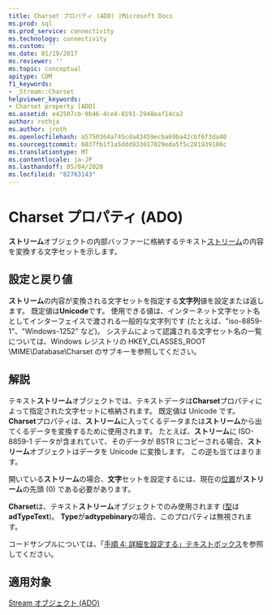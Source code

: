 ```yaml
---
title: Charset プロパティ (ADO) |Microsoft Docs
ms.prod: sql
ms.prod_service: connectivity
ms.technology: connectivity
ms.custom: ''
ms.date: 01/19/2017
ms.reviewer: ''
ms.topic: conceptual
apitype: COM
f1_keywords:
- _Stream::Charset
helpviewer_keywords:
- Charset property [ADO]
ms.assetid: e42507cb-9b46-4ce4-8191-2948eaf14ca2
author: rothja
ms.author: jroth
ms.openlocfilehash: a5750364a745cda43459ecba69ba42cbf6f3da40
ms.sourcegitcommit: 6037fb1f1a5ddd933017029eda5f5c281939100c
ms.translationtype: MT
ms.contentlocale: ja-JP
ms.lasthandoff: 05/04/2020
ms.locfileid: "82763143"
---
```

# <a name="charset-property-ado"></a>Charset プロパティ (ADO)
**ストリーム**オブジェクトの内部バッファーに格納するテキスト[ストリーム](../../../ado/reference/ado-api/stream-object-ado.md)の内容を変換する文字セットを示します。  
  
## <a name="settings-and-return-values"></a>設定と戻り値  
 **ストリーム**の内容が変換される文字セットを指定する**文字列**値を設定または返します。 既定値は**Unicode**です。 使用できる値は、インターネット文字セット名としてインターフェイスで渡される一般的な文字列です (たとえば、"iso-8859-1"、"Windows-1252" など)。 システムによって認識される文字セット名の一覧については、Windows レジストリの HKEY_CLASSES_ROOT \MIME\Database\Charset のサブキーを参照してください。  
  
## <a name="remarks"></a>解説  
 テキスト**ストリーム**オブジェクトでは、テキストデータは**Charset**プロパティによって指定された文字セットに格納されます。 既定値は Unicode です。 **Charset**プロパティは、**ストリーム**に入ってくるデータまたは**ストリーム**から出てくるデータを変換するために使用されます。 たとえば、**ストリーム**に ISO-8859-1 データが含まれていて、そのデータが BSTR にコピーされる場合、**ストリーム**オブジェクトはデータを Unicode に変換します。 この逆も当てはまります。  
  
 開いている**ストリーム**の場合、**文字**セットを設定するには、現在の[位置](../../../ado/reference/ado-api/position-property-ado.md)が**ストリーム**の先頭 (0) である必要があります。  
  
 **Charset**は、テキスト**ストリーム**オブジェクトでのみ使用されます ([型](../../../ado/reference/ado-api/type-property-ado-stream.md)は**adTypeText**)。 **Type**が**adtypebinary**の場合、このプロパティは無視されます。  
  
 コードサンプルについては、「[手順 4: 詳細を設定する」テキストボックス](../../../ado/guide/data/step-4-populate-the-details-text-box.md)を参照してください。  
  
## <a name="applies-to"></a>適用対象  
 [Stream オブジェクト (ADO)](../../../ado/reference/ado-api/stream-object-ado.md)
